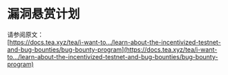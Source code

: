 # 漏洞悬赏计划

请参阅原文：\
[https://docs.tea.xyz/tea/i-want-to.../learn-about-the-incentivized-testnet-and-bug-bounties/bug-bounty-program](https://docs.tea.xyz/tea/i-want-to.../learn-about-the-incentivized-testnet-and-bug-bounties/bug-bounty-program)
